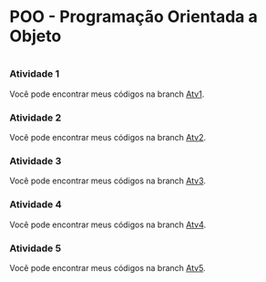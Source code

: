 # POO - Programação Orientada a Objeto
#
### Atividade 1
Você pode encontrar meus códigos na branch [Atv1](https://github.com/AnaChristina/POO/tree/atv1).

### Atividade 2
Você pode encontrar meus códigos na branch [Atv2](https://github.com/AnaChristina/Programacao-Orientada-Objeto/tree/atv2).

### Atividade 3
Você pode encontrar meus códigos na branch [Atv3]().

### Atividade 4
Você pode encontrar meus códigos na branch [Atv4]().

### Atividade 5
Você pode encontrar meus códigos na branch [Atv5]().
